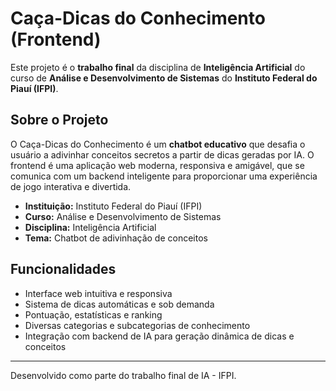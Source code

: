 # Caça-Dicas do Conhecimento (Frontend)

Este projeto é o **trabalho final** da disciplina de **Inteligência Artificial** do curso de **Análise e Desenvolvimento de Sistemas** do **Instituto Federal do Piauí (IFPI)**.

## Sobre o Projeto

O Caça-Dicas do Conhecimento é um **chatbot educativo** que desafia o usuário a adivinhar conceitos secretos a partir de dicas geradas por IA. O frontend é uma aplicação web moderna, responsiva e amigável, que se comunica com um backend inteligente para proporcionar uma experiência de jogo interativa e divertida.

- **Instituição:** Instituto Federal do Piauí (IFPI)
- **Curso:** Análise e Desenvolvimento de Sistemas
- **Disciplina:** Inteligência Artificial
- **Tema:** Chatbot de adivinhação de conceitos

## Funcionalidades
- Interface web intuitiva e responsiva
- Sistema de dicas automáticas e sob demanda
- Pontuação, estatísticas e ranking
- Diversas categorias e subcategorias de conhecimento
- Integração com backend de IA para geração dinâmica de dicas e conceitos
---

Desenvolvido como parte do trabalho final de IA - IFPI. 
